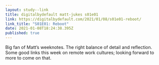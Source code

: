 ```yaml
---
layout: study--link
title: digitalbydefault matt-jukes s01e01
link: https://digitalbydefault.com/2021/01/08/s01e01-reboot/
link_title: "S01E01: Reboot"
date: 2021-01-08T18:24:38.395Z
published: true
---
```

Big fan of Matt’s weeknotes. The right balance of detail and reflection. Some good links this week on remote work cultures; looking forward to more to come on that.